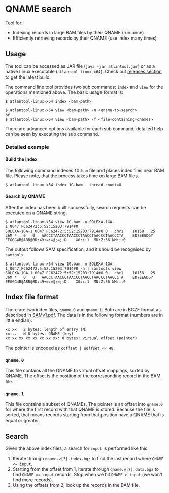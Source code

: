 # QNAME search

Tool for:

* Indexing records in large BAM files by their QNAME (run once)
* Efficiently retrieving records by their QNAME (use index many times)

## Usage

The tool can be accessed as JAR file (`java -jar atlantool.jar`) or as a 
native Linux executable (`atlantool-linux-x64`). 
Check out [releases section] to get the latest build.

The command line tool provides two sub commands: `index` and `view` for the operations
mentioned above. The basic usage format is:
```
$ atlantool-linux-x64 index <bam-path>

$ atlantool-linux-x64 view <bam-path> -n <qname-to-search>
or
$ atlantool-linux-x64 view <bam-path> -f <file-containing-qnames>
```

There are advanced options available for each sub command, detailed help
can be seen by executing the sub command.

### Detailed example
#### Build the index

The following command indexes `1G.bam` file and places index files near BAM file. Please note, that the process takes time on large BAM files.
```shell script
$ atlantool-linux-x64 index 1G.bam --thread-count=8
```

#### Search by QNAME

After the index has been built successfully, search requests can be executed on a QNAME string.
```shell script
$ atlantool-linux-x64 view 1G.bam -n SOLEXA-1GA-1_0047_FC62472:5:52:15203:7914#0
SOLEXA-1GA-1_0047_FC62472:5:52:15203:7914#0	0	chr1	10158	25	36M	*	0	0	AACCCTAACCCTAACCCTAACCTAACCCTAACCCTA	ED?EEGDG?EEGGG4B@ABB@BD:49+=:=@;=;;D	X0:i:1	MD:Z:36	NM:i:0
```

The output follows SAM specification, and it should be recognised by `samtools`.
```shell script
$ atlantool-linux-x64 view 1G.bam -n SOLEXA-1GA-1_0047_FC62472:5:52:15203:7914#0 -h | samtools view
SOLEXA-1GA-1_0047_FC62472:5:52:15203:7914#0	0	chr1	10158	25	36M	*	0	0	AACCCTAACCCTAACCCTAACCTAACCCTAACCCTA	ED?EEGDG?EEGGG4B@ABB@BD:49+=:=@;=;;D	X0:i:1	MD:Z:36	NM:i:0
```

## Index file format

There are two index files, `qname.0` and `qname.1`.
Both are in BGZF format as described in [SAMv1.pdf].
The data is in the following format (numbers are in little endian):

```
xx xx   2 bytes: length of entry (N)
xx...   N-8 bytes: QNAME (key)
xx xx xx xx xx xx xx xx: 8 bytes: virtual offset (pointer)
```

The pointer is encoded as `coffset | uoffset << 48`.

### `qname.0`

This file contains all the QNAME to virtual offset mappings, sorted by QNAME.
The offset is the position of the corresponding record in the BAM file.

### `qname.1`

This file contains a subset of QNAMEs. The pointer is an offset into
`qname.0` for where the first record with that QNAME is stored. Because
the file is sorted, that means records starting from that position have
a QNAME that is equal or greater.

## Search

Given the above index files, a search for `input` is performed like this:

1. Iterate through `qname.v[?].index.bgz` to find the last record where `QNAME <= input`.
2. Starting from the offset from 1, iterate through `qname.v[?].data.bgz` to find `QNAME == input` records.
   Stop when we hit `QNAME > input` (we won't find more records).
3. Using the offsets from 2, look up the records in the BAM file.


[SAMv1.pdf]: http://samtools.github.io/hts-specs/SAMv1.pdf
[releases section]: https://github.com/VCCRI/atlantool/releases
